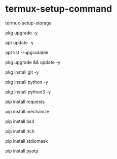 # termux-setup-command


termux-setup-storage

pkg upgrade -y
                   
apt update -y
                  
apt list --upgradable
                
pkg upgrade && update -y
                  
pkg install git -y
                 
pkg install python -y
                
pkg install python3 -y
                
pip install requests
                 
pip install mechanize
                 
pip install bs4
                 
pip install rich
                 
pip install stdiomask
                  
pip install pyotp
